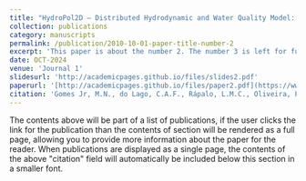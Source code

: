 ```yaml
---
title: "HydroPol2D – Distributed Hydrodynamic and Water Quality Model: Challenges and Opportunities in Poorly-Gauged Catchments"
collection: publications
category: manuscripts
permalink: /publication/2010-10-01-paper-title-number-2
excerpt: 'This paper is about the number 2. The number 3 is left for future work.'
date: OCT-2024
venue: 'Journal 1'
slidesurl: 'http://academicpages.github.io/files/slides2.pdf'
paperurl: '[http://academicpages.github.io/files/paper2.pdf](https://www.sciencedirect.com/science/article/pii/S0022169423009241](https://www.sciencedirect.com/science/article/pii/S0022169423009241)'
citation: 'Gomes Jr, M.N., do Lago, C.A.F., Rápalo, L.M.C., Oliveira, P.T.S., Giacomoni, M.H. and Mendiondo, E.M., 2023. HydroPol2D—Distributed hydrodynamic and water quality model: Challenges and opportunities in poorly-gauged catchments. Journal of Hydrology, p.129982.'
---
```


The contents above will be part of a list of publications, if the user clicks the link for the publication than the contents of section will be rendered as a full page, allowing you to provide more information about the paper for the reader. When publications are displayed as a single page, the contents of the above "citation" field will automatically be included below this section in a smaller font.
